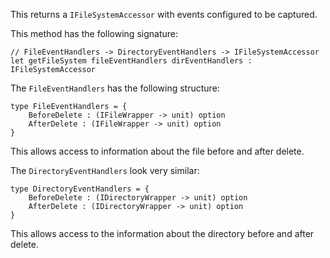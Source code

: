 <!-- (dl (section-meta Get File System)) -->
This returns a `IFileSystemAccessor` with events configured to be captured.

This method has the following signature:

```f#
// FileEventHandlers -> DirectoryEventHandlers -> IFileSystemAccessor
let getFileSystem fileEventHandlers dirEventHandlers : IFileSystemAccessor
```

The `FileEventHandlers` has the following structure:

```f#
type FileEventHandlers = {
    BeforeDelete : (IFileWrapper -> unit) option
    AfterDelete : (IFileWrapper -> unit) option
}
```

This allows access to information about the file before and after delete.

The `DirectoryEventHandlers` look very similar:

```f#
type DirectoryEventHandlers = {
    BeforeDelete : (IDirectoryWrapper -> unit) option
    AfterDelete : (IDirectoryWrapper -> unit) option
}
```

This allows access to the information about the directory before and after delete.